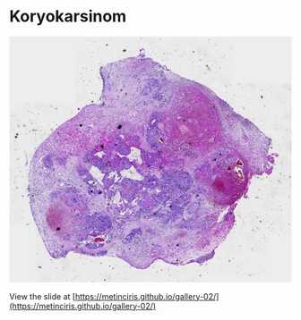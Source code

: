 
# Koryokarsinom



![Thumbnail](thumbnail.jpg)

View the slide at [https://metinciris.github.io/gallery-02/](https://metinciris.github.io/gallery-02/)
